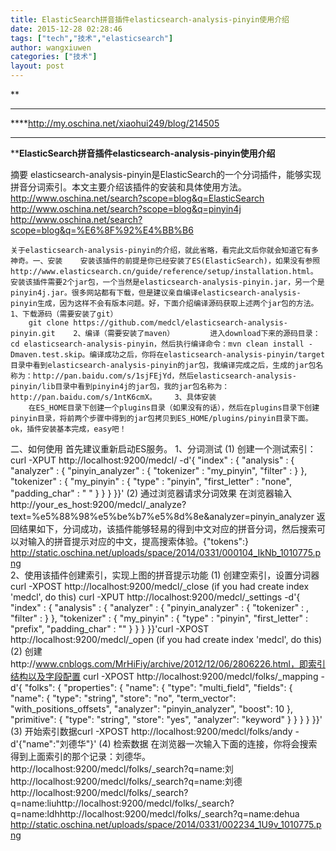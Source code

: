 ```yaml
---
title: ElasticSearch拼音插件elasticsearch-analysis-pinyin使用介绍
date: 2015-12-28 02:28:46
tags: ["tech","技术","elasticsearch"]
author: wangxiuwen
categories: ["技术"]
layout: post
---
```


**********http://my.oschina.net/xiaohui249/blog/214505********ElasticSearch拼音插件elasticsearch-analysis-pinyin使用介绍**

摘要 elasticsearch-analysis-pinyin是ElasticSearch的一个分词插件，能够实现拼音分词索引。本文主要介绍该插件的安装和具体使用方法。http://www.oschina.net/search?scope=blog&q=ElasticSearch http://www.oschina.net/search?scope=blog&q=pinyin4j http://www.oschina.net/search?scope=blog&q=%E6%8F%92%E4%BB%B6


    关于elasticsearch-analysis-pinyin的介绍，就此省略，看完此文后你就会知道它有多神奇。一、安装    安装该插件的前提是你已经安装了ES(ElasticSearch)，如果没有参照http://www.elasticsearch.cn/guide/reference/setup/installation.html。    安装该插件需要2个jar包，一个当然是elasticsearch-analysis-pinyin.jar，另一个是pinyin4j.jar。很多网站都有下载，但是建议亲自编译elasticsearch-analysis-pinyin生成，因为这样不会有版本问题。好，下面介绍编译源码获取上述两个jar包的方法。    1、下载源码（需要安装了git）
        git clone https://github.com/medcl/elasticsearch-analysis-pinyin.git    2、编译（需要安装了maven）        进入download下来的源码目录：cd elasticsearch-analysis-pinyin，然后执行编译命令：mvn clean install -Dmaven.test.skip。编译成功之后，你将在elasticsearch-analysis-pinyin/target目录中看到elasticsearch-analysis-pinyin的jar包，我编译完成之后，生成的jar包名称为：http://pan.baidu.com/s/1sjFEjYd，然后elasticsearch-analysis-pinyin/lib目录中看到pinyin4j的jar包，我的jar包名称为：http://pan.baidu.com/s/1ntK6cmX。    3、具体安装
        在ES_HOME目录下创建一个plugins目录（如果没有的话），然后在plugins目录下创建pinyin目录，将前两个步骤中得到的jar包拷贝到ES_HOME/plugins/pinyin目录下面。ok，插件安装基本完成，easy吧！
二、如何使用    首先建议重新启动ES服务。
    1、分词测试
        (1) 创建一个测试索引：       curl -XPUT http://localhost:9200/medcl/ -d'{    "index" : {        "analysis" : {            "analyzer" : {                "pinyin_analyzer" : {                    "tokenizer" : "my_pinyin",                    "filter" :                 }            },            "tokenizer" : {                "my_pinyin" : {                    "type" : "pinyin",                    "first_letter" : "none",                    "padding_char" : " "                }            }        }    }}'
        (2) 通过浏览器请求分词效果            在浏览器输入http://your_es_host:9200/medcl/_analyze?text=%e5%88%98%e5%be%b7%e5%8d%8e&analyzer=pinyin_analyzer
            返回结果如下，分词成功，该插件能够轻易的得到中文对应的拼音分词，然后搜索可以对输入的拼音提示对应的中文，提高搜索体验。{"tokens":}
http://static.oschina.net/uploads/space/2014/0331/000104_IkNb_1010775.png      
    2、使用该插件创建索引，实现上图的拼音提示功能        (1) 创建空索引，设置分词器       curl -XPOST http://localhost:9200/medcl/_close (if you had create index 'medcl', do this) curl -XPUT http://localhost:9200/medcl/_settings -d'{    "index" : {        "analysis" : {            "analyzer" : {                "pinyin_analyzer" : {                    "tokenizer" : ,                    "filter" :                 }            },            "tokenizer" : {                "my_pinyin" : {                    "type" : "pinyin",                    "first_letter" : "prefix",                    "padding_char" : ""                }            }        }    }}'curl -XPOST http://localhost:9200/medcl/_open  (if you had create index 'medcl', do this)
        (2) 创建http://www.cnblogs.com/MrHiFiy/archive/2012/12/06/2806226.html，即索引结构以及字段配置
curl -XPOST http://localhost:9200/medcl/folks/_mapping -d'{    "folks": {        "properties": {            "name": {                "type": "multi_field",                "fields": {                    "name": {                        "type": "string",                        "store": "no",                        "term_vector": "with_positions_offsets",                        "analyzer": "pinyin_analyzer",                        "boost": 10                    },                    "primitive": {                        "type": "string",                        "store": "yes",                        "analyzer": "keyword"                    }                }            }        }    }}'
        (3) 开始索引数据curl -XPOST http://localhost:9200/medcl/folks/andy -d'{"name":"刘德华"}'
        (4) 检索数据
        在浏览器一次输入下面的连接，你将会搜索得到上面索引的那个记录：刘德华。
http://localhost:9200/medcl/folks/_search?q=name:刘http://localhost:9200/medcl/folks/_search?q=name:刘德http://localhost:9200/medcl/folks/_search?q=name:liuhttp://localhost:9200/medcl/folks/_search?q=name:ldhhttp://localhost:9200/medcl/folks/_search?q=name:dehua
http://static.oschina.net/uploads/space/2014/0331/002234_1U9v_1010775.png

